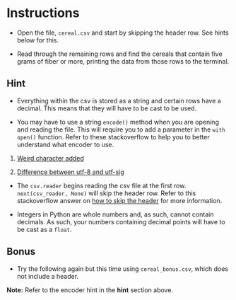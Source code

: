 # Instructions

* Open the file, `cereal.csv` and start by skipping the header row. See hints below for this.

* Read through the remaining rows and find the cereals that contain five grams of fiber or more, printing the data from those rows to the terminal.

## Hint

* Everything within the csv is stored as a string and certain rows have a decimal. This means that they will have to be cast to be used.

* You may have to use a string `encode()` method when you are opening and reading the file. This will require you to add a parameter in the `with open()` function. Refer to these stackoverflow to help you to better understand what encoder to use.
1. [Weird character added](https://stackoverflow.com/questions/22974765/weird-characters-added-to-first-column-name-after-reading-a-toad-exported-csv-fi)

2. [Difference between utf-8 and utf-sig](https://stackoverflow.com/questions/57152985/what-is-the-difference-between-utf-8-and-utf-8-sig)

* The `csv.reader` begins reading the csv file at the first row. `next(csv_reader, None)` will skip the header row. Refer to this stackoverflow answer on [how to skip the header](https://stackoverflow.com/a/14257599) for more information.

* Integers in Python are whole numbers and, as such, cannot contain decimals. As such, your numbers containing decimal points will have to be cast as a `float`.

## Bonus

* Try the following again but this time using `cereal_bonus.csv`, which does not include a header.

**Note:** Refer to the encoder hint in the **hint** section above. 

